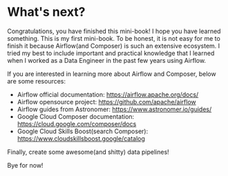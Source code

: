 # What's next?

Congratulations, you have finished this mini-book! I hope you have learned something. This is my first mini-book. To be honest, it is not easy for me to finish it because Airflow(and Composer) is such an extensive ecosystem. I tried my best to include important and practical knowledge that I learned when I worked as a Data Engineer in the past few years using Airflow.

If you are interested in learning more about Airflow and Composer, below are some resources:

- Airflow official documentation: https://airflow.apache.org/docs/
- Airflow opensource project: https://github.com/apache/airflow
- Airflow guides from Astronomer: https://www.astronomer.io/guides/
- Google Cloud Composer documentation: https://cloud.google.com/composer/docs
- Google Cloud Skills Boost(search Composer): https://www.cloudskillsboost.google/catalog

Finally, create some awesome(and shitty) data pipelines!

Bye for now!
